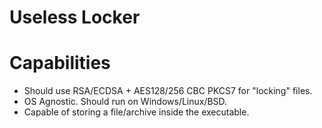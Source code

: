 # Useless Locker

# Capabilities

- Should use RSA/ECDSA + AES128/256 CBC PKCS7 for "locking" files.
- OS Agnostic. Should run on Windows/Linux/BSD.
- Capable of storing a file/archive inside the executable.

